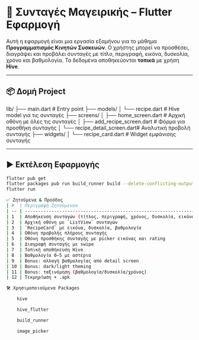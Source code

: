 # 📱 Συνταγές Μαγειρικής – Flutter Εφαρμογή

Αυτή η εφαρμογή είναι μια εργασία εξαμήνου για το μάθημα **Προγραμματισμός Κινητών Συσκευών**. Ο χρήστης μπορεί να προσθέσει, διαγράψει και προβάλει συνταγές με τίτλο, περιγραφή, εικόνα, δυσκολία, χρόνο και βαθμολογία. Τα δεδομένα αποθηκεύονται **τοπικά** με χρήση **Hive**.

---

## 📦 Δομή Project

lib/
├── main.dart # Entry point
├── models/
│ └── recipe.dart # Hive model για τις συνταγές
├── screens/
│ ├── home_screen.dart # Αρχική οθόνη με όλες τις συνταγές
│ ├── add_recipe_screen.dart # Φόρμα για προσθήκη συνταγής
│ └── recipe_detail_screen.dart# Αναλυτική προβολή συνταγής
├── widgets/
│ └── recipe_card.dart # Widget εμφάνισης συνταγής


---

## ▶️ Εκτέλεση Εφαρμογής

```bash
flutter pub get
flutter packages pub run build_runner build --delete-conflicting-outputs
flutter run

✅ Ζητούμενα & Προόδος
| #  | Περιγραφή Ζητούμενου                                                          | Ολοκλήρωση |
| -- | ----------------------------------------------------------------------------- | ---------- |
| 1  | Αποθήκευση συνταγών (τίτλος, περιγραφή, χρόνος, δυσκολία, εικόνα, βαθμολογία) | ✅          |
| 2  | Αρχική οθόνη με `ListView` συνταγών                                           | ✅          |
| 3  | `RecipeCard` με εικόνα, δυσκολία, βαθμολογία                                  | ✅          |
| 4  | Οθόνη προβολής πλήρους συνταγής                                               | ✅          |
| 5  | Οθόνη προσθήκης συνταγής με picker εικόνας και rating                         | ✅          |
| 6  | Διαγραφή συνταγής με swipe                                                    | ✅          |
| 7  | Τοπική αποθήκευση Hive                                                        | ✅          |
| 8  | Βαθμολογία 0–5 με αστέρια                                                     | ✅          |
| 9  | Bonus: αλλαγή βαθμολογίας από detail screen                                   | ⬜          |
| 10 | Bonus: dark/light theming                                                     | ⬜          |
| 11 | Bonus: ταξινόμηση (βαθμολογία/δυσκολία/χρόνος)                                | ⬜          |
| 12 | Τεκμηρίωση + .apk                                                             | ⬜          |

🛠️ Χρησιμοποιούμενα Packages

    hive

    hive_flutter

    build_runner

    image_picker